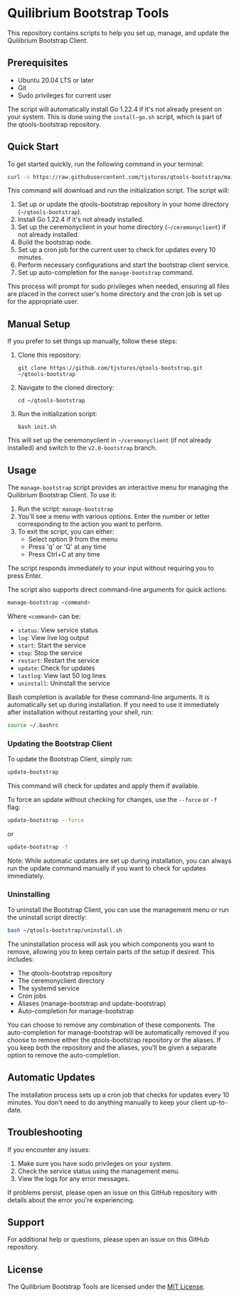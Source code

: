 # Quilibrium Bootstrap Tools

This repository contains scripts to help you set up, manage, and update the Quilibrium Bootstrap Client.

## Prerequisites

- Ubuntu 20.04 LTS or later
- Git
- Sudo privileges for current user

The script will automatically install Go 1.22.4 if it's not already present on your system. This is done using the `install-go.sh` script, which is part of the qtools-bootstrap repository.

## Quick Start

To get started quickly, run the following command in your terminal:

```bash
curl -s https://raw.githubusercontent.com/tjsturos/qtools-bootstrap/main/init.sh | bash
```

This command will download and run the initialization script. The script will:
1. Set up or update the qtools-bootstrap repository in your home directory (`~/qtools-bootstrap`).
2. Install Go 1.22.4 if it's not already installed.
3. Set up the ceremonyclient in your home directory (`~/ceremonyclient`) if not already installed.
4. Build the bootstrap node.
5. Set up a cron job for the current user to check for updates every 10 minutes.
6. Perform necessary configurations and start the bootstrap client service.
7. Set up auto-completion for the `manage-bootstrap` command.

This process will prompt for sudo privileges when needed, ensuring all files are placed in the correct user's home directory and the cron job is set up for the appropriate user.

## Manual Setup

If you prefer to set things up manually, follow these steps:

1. Clone this repository:
   ```
   git clone https://github.com/tjsturos/qtools-bootstrap.git ~/qtools-bootstrap
   ```

2. Navigate to the cloned directory:
   ```
   cd ~/qtools-bootstrap
   ```

3. Run the initialization script:
   ```
   bash init.sh
   ```

This will set up the ceremonyclient in `~/ceremonyclient` (if not already installed) and switch to the `v2.0-bootstrap` branch.

## Usage

The `manage-bootstrap` script provides an interactive menu for managing the Quilibrium Bootstrap Client. To use it:

1. Run the script: `manage-bootstrap`
2. You'll see a menu with various options. Enter the number or letter corresponding to the action you want to perform.
3. To exit the script, you can either:
   - Select option 9 from the menu
   - Press 'q' or 'Q' at any time
   - Press Ctrl+C at any time

The script responds immediately to your input without requiring you to press Enter.

The script also supports direct command-line arguments for quick actions:

```bash
manage-bootstrap <command>
```

Where `<command>` can be:
- `status`: View service status
- `log`: View live log output
- `start`: Start the service
- `stop`: Stop the service
- `restart`: Restart the service
- `update`: Check for updates
- `lastlog`: View last 50 log lines
- `uninstall`: Uninstall the service

Bash completion is available for these command-line arguments. It is automatically set up during installation. If you need to use it immediately after installation without restarting your shell, run:

```bash
source ~/.bashrc
```

### Updating the Bootstrap Client

To update the Bootstrap Client, simply run:

```bash
update-bootstrap
```

This command will check for updates and apply them if available.

To force an update without checking for changes, use the `--force` or `-f` flag:

```bash
update-bootstrap --force
```

or

```bash
update-bootstrap -f
```

Note: While automatic updates are set up during installation, you can always run the update command manually if you want to check for updates immediately.

### Uninstalling

To uninstall the Bootstrap Client, you can use the management menu or run the uninstall script directly:

```bash
bash ~/qtools-bootstrap/uninstall.sh
```

The uninstallation process will ask you which components you want to remove, allowing you to keep certain parts of the setup if desired. This includes:

- The qtools-bootstrap repository
- The ceremonyclient directory
- The systemd service
- Cron jobs
- Aliases (manage-bootstrap and update-bootstrap)
- Auto-completion for manage-bootstrap

You can choose to remove any combination of these components. The auto-completion for manage-bootstrap will be automatically removed if you choose to remove either the qtools-bootstrap repository or the aliases. If you keep both the repository and the aliases, you'll be given a separate option to remove the auto-completion.

## Automatic Updates

The installation process sets up a cron job that checks for updates every 10 minutes. You don't need to do anything manually to keep your client up-to-date.

## Troubleshooting

If you encounter any issues:

1. Make sure you have sudo privileges on your system.
2. Check the service status using the management menu.
3. View the logs for any error messages.

If problems persist, please open an issue on this GitHub repository with details about the error you're experiencing.

## Support

For additional help or questions, please open an issue on this GitHub repository.

## License

The Quilibrium Bootstrap Tools are licensed under the [MIT License](LICENSE).